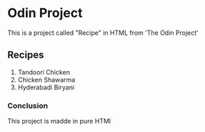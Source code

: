 # Odin Project

This is a project called "Recipe" in HTML from 'The Odin Project'

## Recipes

<ol>
    <li>Tandoori Chicken </li>
    <li>Chicken Shawarma </li>
    <li>Hyderabadi Biryani </li>
</ol>

### Conclusion

This project is madde in pure HTMl